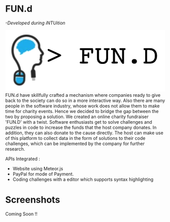 # FUN.d
*-Developed during iNTUition* 

![FUN.d](https://github.com/Pratyum/FUN.D/blob/master/public/img/logo.png)  
FUN.d have skillfully crafted a mechanism where companies ready to give back to the society can do so in a more interactive way. Also there are many people in the software industry, whose work does not allow them to make time for charity events. Hence we decided to bridge the gap between the two by proposing a solution. We created an online charity fundraiser 'FUN.D' with a twist. Software enthusiasts get to solve challenges and puzzles in code to increase the funds that the host company donates. In addition, they can also donate to the cause directly. The host can make use of this platform to collect data in the form of solutions to their code challenges, which can be implemented by the company for further research.

APIs Integrated :
- Website using Meteor.js
- PayPal for mode of Payment.
- Coding challenges with a editor which supports syntax highlighting

# Screenshots

Coming Soon !!

